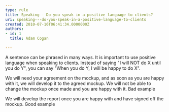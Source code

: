 ```yaml
---
type: rule
title: Speaking - Do you speak in a positive language to clients?
uri: speaking---do-you-speak-in-a-positive-language-to-clients
created: 2010-07-16T06:41:34.0000000Z
authors:
- id: 1
  title: Adam Cogan

---
```


A sentence can be phrased in many ways. It is important to use positive language when speaking to clients. Instead of saying "I will NOT do X until you do Y", you can say "When you do Y, I will be happy to do X". ​ <br>
 
We will need your agreement on the mockup, and as soon as you are happy with it, we will develop it to the agreed mockup. We will not be able to change the mockup once made and you are happy with it.
Bad example

We will develop the report once you are happy with and have signed off the mockup.​​
Good example​​
